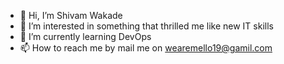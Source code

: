 - 👋 Hi, I’m Shivam Wakade
- 👀 I’m interested in something that thrilled me like new IT skills
- 🌱 I’m currently learning DevOps
- 📫 How to reach me by mail me on wearemello19@gamil.com

<!---
ShivamWakade/ShivamWakade is a ✨ special ✨ repository because its `README.md` (this file) appears on your GitHub profile.
You can click the Preview link to take a look at your changes.
--->
